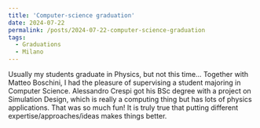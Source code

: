 ```yaml
---
title: 'Computer-science graduation'
date: 2024-07-22
permalink: /posts/2024-07-22-computer-science-graduation
tags:
  - Graduations
  - Milano
---
```


Usually my students graduate in Physics, but not this time… Together with Matteo Boschini, I had the pleasure of supervising a student majoring in Computer Science. Alessandro Crespi got his BSc degree with a project on Simulation Design, which is really a computing thing but has lots of physics applications. That was so much fun! It is truly true that putting different expertise/approaches/ideas makes things better.

